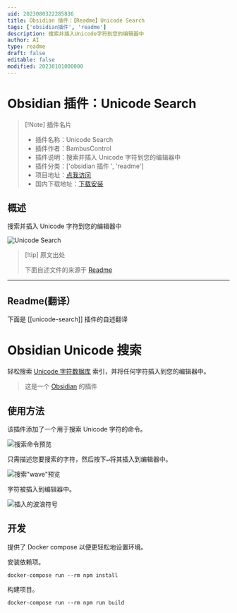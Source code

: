 ```yaml
---
uid: 2023080322285836
title: Obsidian 插件：【Readme】Unicode Search
tags: ['obsidian插件', 'readme']
description: 搜索并插入Unicode字符到您的编辑器中
author: AI
type: readme
draft: false
editable: false
modified: 20230101000000
---
```


# Obsidian 插件：Unicode Search

> [!Note] 插件名片
> - 插件名称：Unicode Search
> - 插件作者：BambusControl
> - 插件说明：搜索并插入 Unicode 字符到您的编辑器中
> - 插件分类：['obsidian 插件 ', 'readme']
> - 项目地址：[点我访问](https://github.com/BambusControl/obsidian-unicode-search)
> - 国内下载地址：[下载安装](https://pkmer.cn/products/plugin/pluginMarket/?unicode-search)

## 概述

搜索并插入 Unicode 字符到您的编辑器中

![Unicode Search](https://cdn.pkmer.cn/covers/unicode-search.png!pkmer)

> [!tip] 原文出处
>
>下面自述文件的来源于 [Readme](https://ghproxy.net/https://raw.githubusercontent.com/BambusControl/obsidian-unicode-search/main/README.md)
>

---

## Readme(翻译）

下面是 [[unicode-search]] 插件的自述翻译

# Obsidian Unicode 搜索

轻松搜索 [Unicode 字符数据库](https://www.unicode.org/ucd/) 索引，并将任何字符插入到您的编辑器中。

> 这是一个 [Obsidian](https://obsidian.md) 的插件

## 使用方法

该插件添加了一个用于搜索 Unicode 字符的命令。

![搜索命令预览](./assets/command.png)

只需描述您要搜索的字符，然后按下<kbd>↵</kbd>将其插入到编辑器中。

![搜索"wave"预览](./assets/search-wave.png)

字符被插入到编辑器中。

![插入的波浪符号](./assets/wave-inserted.png)

## 开发

提供了 Docker compose 以便更轻松地设置环境。

安装依赖项。

```console
docker-compose run --rm npm install
```

构建项目。

```console
docker-compose run --rm npm run build
```